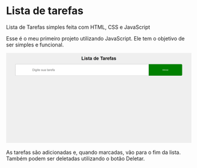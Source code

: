 # Lista de tarefas
Lista de Tarefas simples feita com HTML, CSS e JavaScript

Esse é o meu primeiro projeto utilizando JavaScript. Ele tem o objetivo de ser simples e funcional.

<img src="giphy.gif">

As tarefas são adicionadas e, quando marcadas, vão para o fim da lista. Também podem ser deletadas utilizando o botão Deletar.
